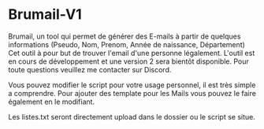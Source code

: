 # Brumail-V1
Brumail, un tool qui permet de générer des E-mails à partir de quelques informations (Pseudo, Nom, Prenom, Année de naissance, Département) Cet outil à pour but de trouver l'email d'une personne légalement. L'outil est en cours de développement et une version 2 sera bientôt disponible. Pour toute questions veuillez me contacter sur Discord.

Vous pouvez modifier le script pour votre usage personnel, il est très simple a comprendre.
Pour ajouter des template pour les Mails vous pouvez le faire également en le modifiant.

Les listes.txt seront directement upload dans le dossier ou le script se situe.
